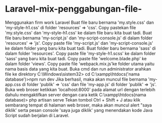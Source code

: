 # Laravel-mix-penggabungan-file-
Menggunakan firm work Laravel
Buat file baru bernama 'my.style.css' dan 'my-style-h1.css' di folder 'resources' => 'css'.
Copy pastekan file 'my.style.css' dan 'my-style-h1.css' ke dalam file baru kita buat tadi.
Buat file baru bernama 'my-script.js' dan 'my-script-console.js' di dalam folder 'resources' => 'js'.
Copy paste file 'my-script.js' dan 'my-script-console.js' ke dalam folder yang baru kita buat tadi.
Buat folder baru bernama 'sass' di dalam folder 'resources'.
Copy paste file 'my-style-h1.scss' ke dalam folder 'sass' yang baru kita buat tadi.
Copy paste file 'welcome.blade.php' ke dalam folder 'views'.
Copy paste file 'webpack.mix.js'ke folder utama yaitu nama basis data yang kita buat.
Buka cmd dan run administrator arahkan file ke direktory C:\Windows\sistem32> cd C:\xampp\htdocs\('nama database')>npm run dev
Jika berhasil, maka akan muncul file bernama 'my-app.css di folder 'publik' => 'css' dan file 'my-app.js' di folder 'publik' => 'js'.
Buka web broser ketikkan 'localhost:8000' pada alamat url dengan terlebih dahulu mengaktifkan server dengan cara ketik C:\xampp\htdocs\(nama database)> php artisan serve
Tekan tombol Ctrl + Shift + J atau klik sembarang tempat di halaman web broser, maka akan muncul alert "saya diklik' serta pesan console 'saya juga diklik' yang menendakan kode Java Script sudah berjalan di Laravel.
